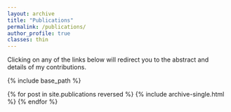 ```yaml
---
layout: archive
title: "Publications"
permalink: /publications/
author_profile: true
classes: thin
---
```


Clicking on any of the links below will redirect you to the abstract and details of my contributions.

{% include base_path %}

{% for post in site.publications reversed %}
  {% include archive-single.html %}
{% endfor %}
